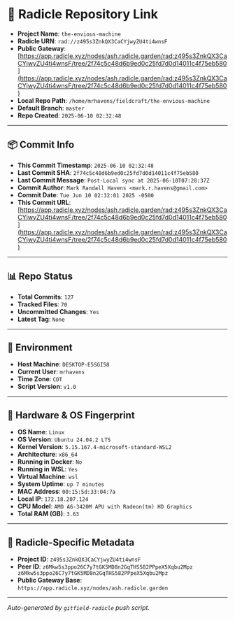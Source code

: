 # 🔗 Radicle Repository Link

- **Project Name**: `the-envious-machine`
- **Radicle URN**: `rad://z495s3ZnkQX3CaCYjwyZU4ti4wnsF`
- **Public Gateway**: [https://app.radicle.xyz/nodes/ash.radicle.garden/rad:z495s3ZnkQX3CaCYjwyZU4ti4wnsF/tree/2f74c5c48d6b9ed0c25fd7d0d14011c4f75eb580](https://app.radicle.xyz/nodes/ash.radicle.garden/rad:z495s3ZnkQX3CaCYjwyZU4ti4wnsF/tree/2f74c5c48d6b9ed0c25fd7d0d14011c4f75eb580)
- **Local Repo Path**: `/home/mrhavens/fieldcraft/the-envious-machine`
- **Default Branch**: `master`
- **Repo Created**: `2025-06-10 02:32:48`

---

## 📦 Commit Info

- **This Commit Timestamp**: `2025-06-10 02:32:48`
- **Last Commit SHA**: `2f74c5c48d6b9ed0c25fd7d0d14011c4f75eb580`
- **Last Commit Message**: `Post-Local sync at 2025-06-10T07:28:37Z`
- **Commit Author**: `Mark Randall Havens <mark.r.havens@gmail.com>`
- **Commit Date**: `Tue Jun 10 02:32:01 2025 -0500`
- **This Commit URL**: [https://app.radicle.xyz/nodes/ash.radicle.garden/rad:z495s3ZnkQX3CaCYjwyZU4ti4wnsF/tree/2f74c5c48d6b9ed0c25fd7d0d14011c4f75eb580](https://app.radicle.xyz/nodes/ash.radicle.garden/rad:z495s3ZnkQX3CaCYjwyZU4ti4wnsF/tree/2f74c5c48d6b9ed0c25fd7d0d14011c4f75eb580)

---

## 📊 Repo Status

- **Total Commits**: `127`
- **Tracked Files**: `70`
- **Uncommitted Changes**: `Yes`
- **Latest Tag**: `None`

---

## 🧭 Environment

- **Host Machine**: `DESKTOP-E5SGI58`
- **Current User**: `mrhavens`
- **Time Zone**: `CDT`
- **Script Version**: `v1.0`

---

## 🧬 Hardware & OS Fingerprint

- **OS Name**: `Linux`
- **OS Version**: `Ubuntu 24.04.2 LTS`
- **Kernel Version**: `5.15.167.4-microsoft-standard-WSL2`
- **Architecture**: `x86_64`
- **Running in Docker**: `No`
- **Running in WSL**: `Yes`
- **Virtual Machine**: `wsl`
- **System Uptime**: `up 7 minutes`
- **MAC Address**: `00:15:5d:33:04:7a`
- **Local IP**: `172.18.207.124`
- **CPU Model**: `AMD A6-3420M APU with Radeon(tm) HD Graphics`
- **Total RAM (GB)**: `3.63`

---

## 🌱 Radicle-Specific Metadata

- **Project ID**: `z495s3ZnkQX3CaCYjwyZU4ti4wnsF`
- **Peer ID**: `z6Mkw5s3ppo26C7y7tGK5MD8n2GqTHS582PPpeX5Xqbu2Mpz
z6Mkw5s3ppo26C7y7tGK5MD8n2GqTHS582PPpeX5Xqbu2Mpz`
- **Public Gateway Base**: `https://app.radicle.xyz/nodes/ash.radicle.garden`

---

_Auto-generated by `gitfield-radicle` push script._

